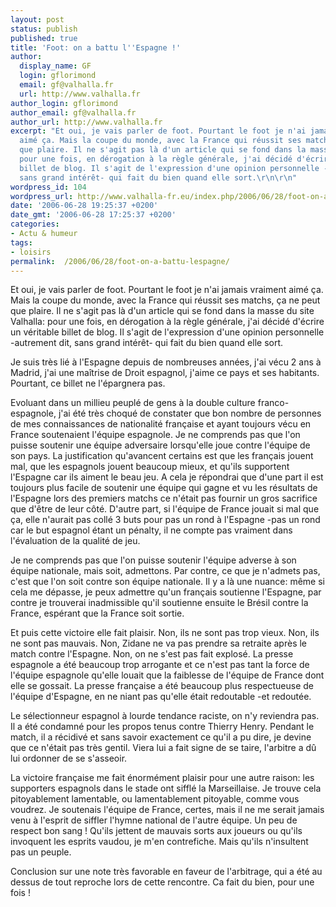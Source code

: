 ```yaml
---
layout: post
status: publish
published: true
title: 'Foot: on a battu l''Espagne !'
author:
  display_name: GF
  login: gflorimond
  email: gf@valhalla.fr
  url: http://www.valhalla.fr
author_login: gflorimond
author_email: gf@valhalla.fr
author_url: http://www.valhalla.fr
excerpt: "Et oui, je vais parler de foot. Pourtant le foot je n'ai jamais vraiment
  aimé ça. Mais la coupe du monde, avec la France qui réussit ses matchs, ça ne peut
  que plaire. Il ne s'agit pas là d'un article qui se fond dans la masse du site Valhalla:
  pour une fois, en dérogation à la règle générale, j'ai décidé d'écrire un véritable
  billet de blog. Il s'agit de l'expression d'une opinion personnelle -autrement dit,
  sans grand intérêt- qui fait du bien quand elle sort.\r\n\r\n"
wordpress_id: 104
wordpress_url: http://www.valhalla-fr.eu/index.php/2006/06/28/foot-on-a-battu-lespagne/
date: '2006-06-28 19:25:37 +0200'
date_gmt: '2006-06-28 17:25:37 +0200'
categories:
- Actu & humeur
tags:
- loisirs
permalink:  /2006/06/28/foot-on-a-battu-lespagne/
---
```

<p>Et oui, je vais parler de foot. Pourtant le foot je n'ai jamais vraiment aimé ça. Mais la coupe du monde, avec la France qui réussit ses matchs, ça ne peut que plaire. Il ne s'agit pas là d'un article qui se fond dans la masse du site Valhalla: pour une fois, en dérogation à la règle générale, j'ai décidé d'écrire un véritable billet de blog. Il s'agit de l'expression d'une opinion personnelle -autrement dit, sans grand intérêt- qui fait du bien quand elle sort.</p>
<p><a id="more"></a><a id="more-104"></a></p>
<p>Je suis très lié à l'Espagne depuis de nombreuses années, j'ai vécu 2 ans à Madrid, j'ai une maîtrise de Droit espagnol, j'aime ce pays et ses habitants. Pourtant, ce billet ne l'épargnera pas.</p>
<p>Evoluant dans un millieu peuplé de gens à la double culture franco-espagnole, j'ai été très choqué de constater que bon nombre de personnes de mes connaissances de nationalité française et ayant toujours vécu en France soutenaient l'équipe espagnole. Je ne comprends pas que l'on puisse soutenir une équipe adversaire lorsqu'elle joue contre l'équipe de son pays. La justification qu'avancent certains est que les français jouent mal, que les espagnols jouent beaucoup mieux, et qu'ils supportent l'Espagne car ils aiment le beau jeu. A cela je répondrai que d'une part il est toujours plus facile de soutenir une équipe qui gagne et vu les résultats de l'Espagne lors des premiers matchs ce n'était pas fournir un gros sacrifice que d'être de leur côté. D'autre part, si l'équipe de France jouait si mal que ça, elle n'aurait pas collé 3 buts pour pas un rond à l'Espagne -pas un rond car le but espagnol étant un pénalty, il ne compte pas vraiment dans l'évaluation de la qualité de jeu.</p>
<p>Je ne comprends pas que l'on puisse soutenir l'équipe adverse à son équipe nationale, mais soit, admettons. Par contre, ce que je n'admets pas, c'est que l'on soit contre son équipe nationale. Il y a là une nuance: même si cela me dépasse, je peux admettre qu'un français soutienne l'Espagne, par contre je trouverai inadmissible qu'il soutienne ensuite le Brésil contre la France, espérant que la France soit sortie.</p>
<p>Et puis cette victoire elle fait plaisir. Non, ils ne sont pas trop vieux. Non, ils ne sont pas mauvais. Non, Zidane ne va pas prendre sa retraite après le match contre l'Espagne. Non, on ne s'est pas fait explosé. La presse espagnole a été beaucoup trop arrogante et ce n'est pas tant la force de l'équipe espagnole qu'elle louait que la faiblesse de l'équipe de France dont elle se gossait. La presse française a été beaucoup plus respectueuse de l'équipe d'Espagne, en ne niant pas qu'elle était redoutable -et redoutée.</p>
<p>Le sélectionneur espagnol à lourde tendance raciste, on n'y reviendra pas. Il a été condamné pour les propos tenus contre Thierry Henry. Pendant le match, il a récidivé et sans savoir exactement ce qu'il a pu dire, je devine que ce n'était pas très gentil. Viera lui a fait signe de se taire, l'arbitre a dû lui ordonner de se s'asseoir.</p>
<p>La victoire française me fait énormément plaisir pour une autre raison: les supporters espagnols dans le stade ont sifflé la Marseillaise. Je trouve cela pitoyablement lamentable, ou lamentablement pitoyable, comme vous voudrez. Je soutenais l'équipe de France, certes, mais il ne me serait jamais venu à l'esprit de siffler l'hymne national de l'autre équipe. Un peu de respect bon sang ! Qu'ils jettent de mauvais sorts aux joueurs ou qu'ils invoquent les esprits vaudou, je m'en contrefiche. Mais qu'ils n'insultent pas un peuple.</p>
<p>Conclusion sur une note très favorable en faveur de l'arbitrage, qui a été au dessus de tout reproche lors de cette rencontre. Ca fait du bien, pour une fois !</p>
